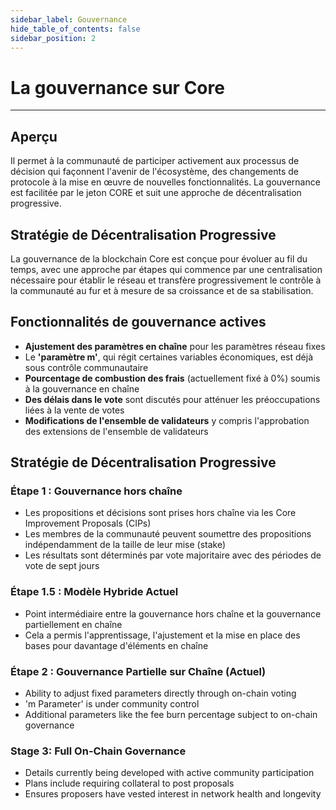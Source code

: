 ```yaml
---
sidebar_label: Gouvernance
hide_table_of_contents: false
sidebar_position: 2
---
```


# La gouvernance sur Core

---

## Aperçu

Il permet à la communauté de participer activement aux processus de décision qui façonnent l'avenir de l'écosystème, des changements de protocole à la mise en œuvre de nouvelles fonctionnalités. La gouvernance est facilitée par le jeton CORE et suit une approche de décentralisation progressive.

## Stratégie de Décentralisation Progressive

La gouvernance de la blockchain Core est conçue pour évoluer au fil du temps, avec une approche par étapes qui commence par une centralisation nécessaire pour établir le réseau et transfère progressivement le contrôle à la communauté au fur et à mesure de sa croissance et de sa stabilisation.

## Fonctionnalités de gouvernance actives

- **Ajustement des paramètres en chaîne** pour les paramètres réseau fixes
- Le **'paramètre m'**, qui régit certaines variables économiques, est déjà sous contrôle communautaire
- **Pourcentage de combustion des frais** (actuellement fixé à 0%) soumis à la gouvernance en chaîne
- **Des délais dans le vote** sont discutés pour atténuer les préoccupations liées à la vente de votes
- **Modifications de l'ensemble de validateurs** y compris l'approbation des extensions de l'ensemble de validateurs

## Stratégie de Décentralisation Progressive

### Étape 1 : Gouvernance hors chaîne

- Les propositions et décisions sont prises hors chaîne via les Core Improvement Proposals (CIPs)
- Les membres de la communauté peuvent soumettre des propositions indépendamment de la taille de leur mise (stake)
- Les résultats sont déterminés par vote majoritaire avec des périodes de vote de sept jours

### Étape 1.5 : Modèle Hybride Actuel

- Point intermédiaire entre la gouvernance hors chaîne et la gouvernance partiellement en chaîne
- Cela a permis l'apprentissage, l'ajustement et la mise en place des bases pour davantage d'éléments en chaîne

### Étape 2 : Gouvernance Partielle sur Chaîne (Actuel)

- Ability to adjust fixed parameters directly through on-chain voting
- 'm Parameter' is under community control
- Additional parameters like the fee burn percentage subject to on-chain governance

### Stage 3: Full On-Chain Governance

- Details currently being developed with active community participation
- Plans include requiring collateral to post proposals
- Ensures proposers have vested interest in network health and longevity
